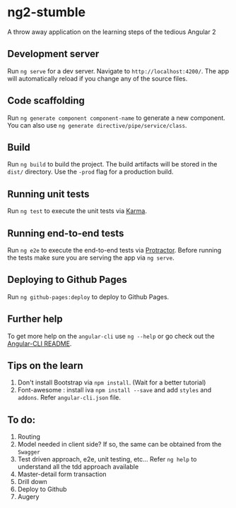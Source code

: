 
# ng2-stumble
A throw away application on the learning steps of the tedious Angular 2

## Development server
Run `ng serve` for a dev server. Navigate to `http://localhost:4200/`. The app will automatically reload if you change any of the source files.

## Code scaffolding

Run `ng generate component component-name` to generate a new component. You can also use `ng generate directive/pipe/service/class`.

## Build

Run `ng build` to build the project. The build artifacts will be stored in the `dist/` directory. Use the `-prod` flag for a production build.

## Running unit tests

Run `ng test` to execute the unit tests via [Karma](https://karma-runner.github.io).

## Running end-to-end tests

Run `ng e2e` to execute the end-to-end tests via [Protractor](http://www.protractortest.org/).
Before running the tests make sure you are serving the app via `ng serve`.

## Deploying to Github Pages

Run `ng github-pages:deploy` to deploy to Github Pages.

## Further help

To get more help on the `angular-cli` use `ng --help` or go check out the [Angular-CLI README](https://github.com/angular/angular-cli/blob/master/README.md).

## Tips on the learn

1. Don't install Bootstrap via `npm install`. (Wait for a better tutorial)
2. Font-awesome : install iva `npm install --save` and add `styles` and `addons`. Refer `angular-cli.json` file.

## To do:

1. Routing
1. Model needed in client side? If so, the same can be obtained from the `Swagger`
1. Test driven approach, e2e, unit testing, etc... Refer `ng help` to understand all the tdd approach available
1. Master-detail form transaction
1. Drill down
1. Deploy to Github
1. Augery